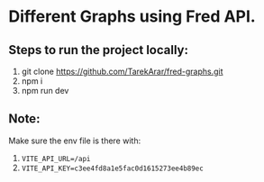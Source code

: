 # Different Graphs using Fred API.

## Steps to run the project locally:

1. git clone https://github.com/TarekArar/fred-graphs.git
2. npm i
3. npm run dev

## Note:

Make sure the env file is there with:

1. `VITE_API_URL=/api`
2. `VITE_API_KEY=c3ee4fd8a1e5fac0d1615273ee4b89ec`
